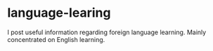 # language-learing
I post useful information regarding foreign language learning. Mainly concentrated on English learning.
